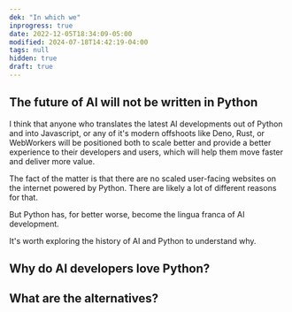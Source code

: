 ```yaml
---
dek: "In which we"
inprogress: true
date: 2022-12-05T18:34:09-05:00
modified: 2024-07-18T14:42:19-04:00
tags: null
hidden: true
draft: true
---
```

## The future of AI will not be written in Python

I think that anyone who translates the latest AI developments out of Python and into Javascript, or any of it's modern offshoots like Deno, Rust, or WebWorkers will be positioned both to scale better and provide a better experience to their developers and users, which will help them move faster and deliver more value.

The fact of the matter is that there are no scaled user-facing websites on the internet powered by Python. There are likely a lot of different reasons for that.

But Python has, for better worse, become the lingua franca of AI development.

It's worth exploring the history of AI and Python to understand why.

## Why do AI developers love Python?

## What are the alternatives?